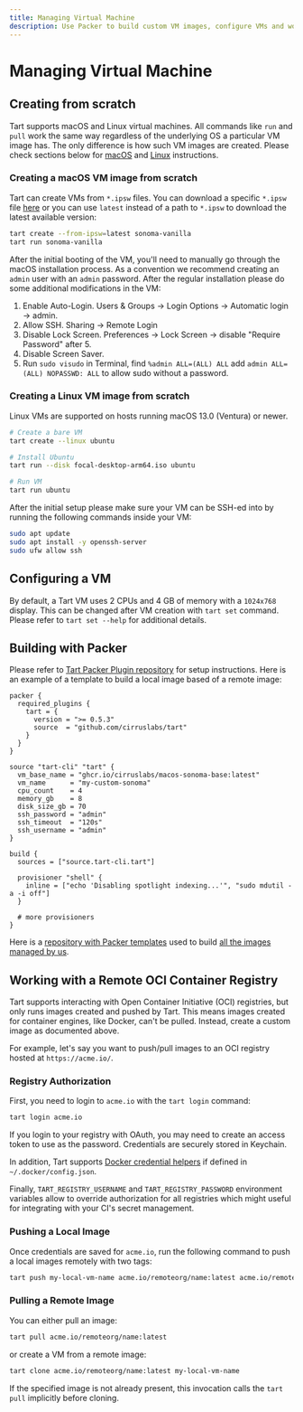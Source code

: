 ```yaml
---
title: Managing Virtual Machine
description: Use Packer to build custom VM images, configure VMs and work with remote OCI registries.
---
```


# Managing Virtual Machine

## Creating from scratch

Tart supports macOS and Linux virtual machines. All commands like `run` and `pull` work the same way regardless of the underlying OS a particular VM image has.
The only difference is how such VM images are created. Please check sections below for [macOS](#creating-a-macos-vm-image-from-scratch) and [Linux](#creating-a-linux-vm-image-from-scratch) instructions.

### Creating a macOS VM image from scratch

Tart can create VMs from `*.ipsw` files. You can download a specific `*.ipsw` file [here](https://ipsw.me/) or you can
use `latest` instead of a path to `*.ipsw` to download the latest available version:

```bash
tart create --from-ipsw=latest sonoma-vanilla
tart run sonoma-vanilla
```

After the initial booting of the VM, you'll need to manually go through the macOS installation process. As a convention we recommend creating an `admin` user with an `admin` password. After the regular installation please do some additional modifications in the VM:

1. Enable Auto-Login. Users & Groups -> Login Options -> Automatic login -> admin.
2. Allow SSH. Sharing -> Remote Login
3. Disable Lock Screen. Preferences -> Lock Screen -> disable "Require Password" after 5.
4. Disable Screen Saver.
5. Run `sudo visudo` in Terminal, find `%admin ALL=(ALL) ALL` add `admin ALL=(ALL) NOPASSWD: ALL` to allow sudo without a password.

### Creating a Linux VM image from scratch

Linux VMs are supported on hosts running macOS 13.0 (Ventura) or newer.

```bash
# Create a bare VM
tart create --linux ubuntu

# Install Ubuntu
tart run --disk focal-desktop-arm64.iso ubuntu

# Run VM
tart run ubuntu
```

After the initial setup please make sure your VM can be SSH-ed into by running the following commands inside your VM:

```bash
sudo apt update
sudo apt install -y openssh-server
sudo ufw allow ssh
```

## Configuring a VM

By default, a Tart VM uses 2 CPUs and 4 GB of memory with a `1024x768` display. This can be changed after VM creation with `tart set` command.
Please refer to `tart set --help` for additional details.

## Building with Packer

Please refer to [Tart Packer Plugin repository](https://github.com/cirruslabs/packer-plugin-tart) for setup instructions.
Here is an example of a template to build a local image based of a remote image:

```hcl
packer {
  required_plugins {
    tart = {
      version = ">= 0.5.3"
      source  = "github.com/cirruslabs/tart"
    }
  }
}

source "tart-cli" "tart" {
  vm_base_name = "ghcr.io/cirruslabs/macos-sonoma-base:latest"
  vm_name      = "my-custom-sonoma"
  cpu_count    = 4
  memory_gb    = 8
  disk_size_gb = 70
  ssh_password = "admin"
  ssh_timeout  = "120s"
  ssh_username = "admin"
}

build {
  sources = ["source.tart-cli.tart"]

  provisioner "shell" {
    inline = ["echo 'Disabling spotlight indexing...'", "sudo mdutil -a -i off"]
  }

  # more provisioners
}
```

Here is a [repository with Packer templates](https://github.com/cirruslabs/macos-image-templates) used to build [all the images managed by us](https://github.com/orgs/cirruslabs/packages?tab=packages&q=macos).

## Working with a Remote OCI Container Registry

Tart supports interacting with Open Container Initiative (OCI) registries, but only runs images created and pushed by Tart. This means images created for container engines, like Docker, can't be pulled. Instead, create a custom image as documented above.

For example, let's say you want to push/pull images to an OCI registry hosted at `https://acme.io/`.

### Registry Authorization

First, you need to login to `acme.io` with the `tart login` command:

```bash
tart login acme.io
```

If you login to your registry with OAuth, you may need to create an access token to use as the password.
Credentials are securely stored in Keychain.

In addition, Tart supports [Docker credential helpers](https://docs.docker.com/engine/reference/commandline/login/#credential-helpers)
if defined in `~/.docker/config.json`.

Finally, `TART_REGISTRY_USERNAME` and `TART_REGISTRY_PASSWORD` environment variables allow to override authorization
for all registries which might useful for integrating with your CI's secret management.

### Pushing a Local Image

Once credentials are saved for `acme.io`, run the following command to push a local images remotely with two tags:

```bash
tart push my-local-vm-name acme.io/remoteorg/name:latest acme.io/remoteorg/name:v1.0.0
```

### Pulling a Remote Image

You can either pull an image:

```bash
tart pull acme.io/remoteorg/name:latest
```

or create a VM from a remote image:

```bash
tart clone acme.io/remoteorg/name:latest my-local-vm-name
```

If the specified image is not already present, this invocation calls the `tart pull` implicitly before cloning.
